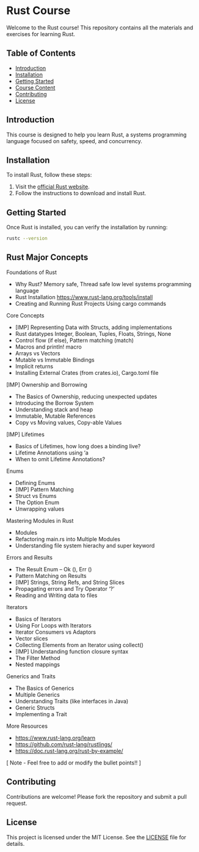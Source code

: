 # Rust Course

Welcome to the Rust course! This repository contains all the materials and exercises for learning Rust.

## Table of Contents

- [Introduction](#introduction)
- [Installation](#installation)
- [Getting Started](#getting-started)
- [Course Content](#course-content)
- [Contributing](#contributing)
- [License](#license)

## Introduction

This course is designed to help you learn Rust, a systems programming language focused on safety, speed, and concurrency.

## Installation

To install Rust, follow these steps:

1. Visit the [official Rust website](https://www.rust-lang.org/).
2. Follow the instructions to download and install Rust.

## Getting Started

Once Rust is installed, you can verify the installation by running:

```sh
rustc --version
```

## Rust Major Concepts
Foundations of Rust
- Why Rust?
	Memory safe, Thread safe low level systems programming language
- Rust Installation
	https://www.rust-lang.org/tools/install
- Creating and Running Rust Projects
	 Using cargo commands

Core Concepts
- [IMP] Representing Data with Structs, adding implementations
- Rust datatypes
	Integer, Boolean, Tuples, Floats, Strings, None
- Control flow (if else), Pattern matching (match)
- Macros and println! macro
- Arrays vs Vectors
- Mutable vs Immutable Bindings
- Implicit returns
- Installing External Crates (from crates.io), Cargo.toml file

[IMP] Ownership and Borrowing
- The Basics of Ownership, reducing unexpected updates
- Introducing the Borrow System
- Understanding stack and heap
- Immutable, Mutable References
- Copy vs Moving values, Copy-able Values

[IMP] Lifetimes
- Basics of Lifetimes, how long does a binding live?
- Lifetime Annotations using ‘a
- When to omit Lifetime Annotations?

Enums
- Defining Enums
- [IMP] Pattern Matching
- Struct vs Enums
- The Option Enum
- Unwrapping values

 Mastering Modules in Rust
- Modules
- Refactoring main.rs into Multiple Modules
- Understanding file system hierachy and super keyword

Errors and Results
- The Result Enum – Ok (), Err ()
- Pattern Matching on Results
- [IMP] Strings, String Refs, and String Slices
- Propagating errors and Try Operator ‘?’
- Reading and Writing data to files

Iterators
- Basics of Iterators
- Using For Loops with Iterators
- Iterator Consumers vs Adaptors
- Vector slices
- Collecting Elements from an Iterator using collect()
- [IMP] Understanding function closure syntax
- The Filter Method
- Nested mappings

Generics and Traits
- The Basics of Generics
- Multiple Generics
- Understanding Traits (like interfaces in Java)
- Generic Structs
- Implementing a Trait

More Resources
-	https://www.rust-lang.org/learn
-	https://github.com/rust-lang/rustlings/
-	https://doc.rust-lang.org/rust-by-example/

[ Note - Feel free to add or modify the bullet points!! ]


## Contributing

Contributions are welcome! Please fork the repository and submit a pull request.

## License

This project is licensed under the MIT License. See the [LICENSE](LICENSE) file for details.

